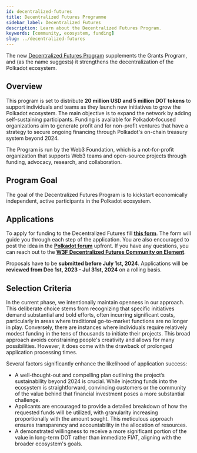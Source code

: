 ```yaml
---
id: decentralized-futures
title: Decentralized Futures Programme
sidebar_label: Decentralized Futures
description: Learn about the Decentralized Futures Program.
keywords: [community, ecosystem, funding]
slug: ../decentralized-futures
---
```


The new [Decentralized Futures Program](https://futures.web3.foundation/) supplements the Grants
Program, and (as the name suggests) it strengthens the decentralization of the Polkadot ecosystem.

## Overview

This program is set to distribute **20 million USD and 5 million DOT tokens** to support individuals
and teams as they launch new initiatives to grow the Polkadot ecosystem. The main objective is to
expand the network by adding self-sustaining participants. Funding is available for Polkadot-focused
organizations aim to generate profit and for non-profit ventures that have a strategy to secure
ongoing financing through Polkadot's on-chain treasury system beyond 2024.

The Program is run by the Web3 Foundation, which is a not-for-profit organization that supports Web3
teams and open-source projects through funding, advocacy, research, and collaboration.

## Program Goal

The goal of the Decentralized Futures Program is to kickstart economically independent, active
participants in the Polkadot ecosystem.

## Applications

To apply for funding to the Decentralized Futures fill
[**this form**](https://docs.google.com/forms/d/e/1FAIpQLSdlPyHj56tY6t-5zhdn55VvznR5OACvXe8K1M6vRGmhdslZkw/viewform).
The form will guide you through each step of the application. You are also encouraged to post the
idea in the [**Polkadot forum**](https://forum.polkadot.network/) upfront. If you have any
questions, you can reach out to the
[**W3F Decentralized Futures Community on Element**](https://matrix.to/#/#df:web3.foundation).

Proposals have to be **submitted before July 1st, 2024**. Applications will be **reviewed from Dec
1st, 2023 - Jul 31st, 2024** on a rolling basis.

## Selection Criteria

In the current phase, we intentionally maintain openness in our approach. This deliberate choice
stems from recognizing that specific initiatives demand substantial and bold efforts, often
incurring significant costs, particularly in areas where traditional go-to-market functions are no
longer in play. Conversely, there are instances where individuals require relatively modest funding
in the tens of thousands to initiate their projects. This broad approach avoids constraining
people's creativity and allows for many possibilities. However, it does come with the drawback of
prolonged application processing times.

Several factors significantly enhance the likelihood of application success:

- A well-thought-out and compelling plan outlining the project’s sustainability beyond 2024 is
  crucial. While injecting funds into the ecosystem is straightforward, convincing customers or the
  community of the value behind that financial investment poses a more substantial challenge.
- Applicants are encouraged to provide a detailed breakdown of how the requested funds will be
  utilized, with granularity increasing proportionally with the amount sought. This meticulous
  approach ensures transparency and accountability in the allocation of resources.
- A demonstrated willingness to receive a more significant portion of the value in long-term DOT
  rather than immediate FIAT, aligning with the broader ecosystem's goals.
